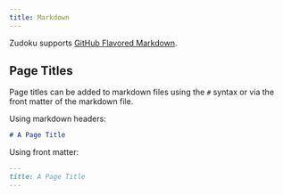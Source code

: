 ```yaml
---
title: Markdown
---
```


Zudoku supports [GitHub Flavored Markdown](https://docs.github.com/en/get-started/writing-on-github/getting-started-with-writing-and-formatting-on-github/basic-writing-and-formatting-syntax).

## Page Titles

Page titles can be added to markdown files using the `#` syntax or via the front matter of the markdown file.

Using markdown headers:

```md
# A Page Title
```

Using front matter:

```md
---
title: A Page Title
---
```
